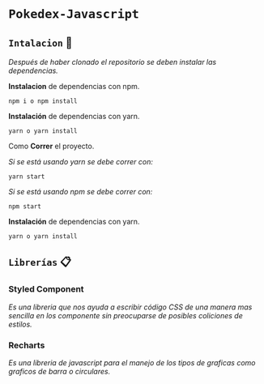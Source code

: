# `Pokedex-Javascript` 

## `Intalacion` 🚀

_Después de haber clonado el repositorio se deben instalar las dependencias._

**Instalacion** de dependencias con npm.

```
npm i o npm install
```

**Instalación** de dependencias con yarn.

```
yarn o yarn install
```

Como **Correr** el proyecto.

_Si se está usando yarn se debe correr con:_

```
yarn start
```

_Si se está usando npm se debe correr con:_

```
npm start
```

**Instalación** de dependencias con yarn.

```
yarn o yarn install
```

## `Librerías` 📋

### Styled Component 
_Es una libreria que nos ayuda a escribir código CSS de una manera mas sencilla en los componente sin preocuparse de posibles coliciones de estilos._

### Recharts 
_Es una libreria de javascript para el manejo de los tipos de graficas como graficos de barra o circulares._
